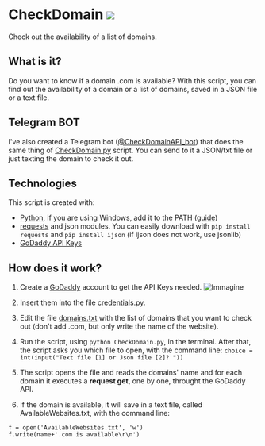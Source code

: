 # CheckDomain [![](https://img.shields.io/badge/python-3.7-blue.svg)](https://www.python.org/downloads/)
Check out the availability of a list of domains.

## What is it?
Do you want to know if a domain .com is available? With this script, you can find out the availability of a domain or a list of domains, saved in a JSON file or a text file.

## Telegram BOT
I've also created a Telegram bot ([@CheckDomainAPI_bot](https://web.telegram.org/#/im?p=%40CheckDomainAPI_bot)) that does the same thing of [CheckDomain.py](CheckDomain.py) script. 
You can send to it a JSON/txt file or just texting the domain to check it out.

## Technologies
This script is created with:
* [Python](https://www.python.org/downloads/windows/), if you are using Windows, add it to the PATH ([guide](https://datatofish.com/add-python-to-windows-path/))  
* [requests](https://pypi.org/project/requests/) and json modules. You can easily download with ```pip install requests``` and ```pip install ijson``` (if ijson does not work, use jsonlib)
* [GoDaddy API Keys](https://developer.godaddy.com/keys)

## How does it work?
1) Create a [GoDaddy](https://developer.godaddy.com/) account to get the API Keys needed.
![Immagine](https://user-images.githubusercontent.com/24494773/99223251-73936b80-27e4-11eb-9b17-930e354574e0.png)
2) Insert them into the file [credentials.py](credentials.py).
3) Edit the file [domains.txt](domains.txt) with the list of domains that you want to check out (don't add .com, but only write the name of the website).
4) Run the script, using `python CheckDomain.py`, in the terminal.
After that, the script asks you which file to open, with the command line: 
``` choice = int(input("Text file [1] or Json file [2]? ")) ```

5) The script opens the file and reads the domains' name and for each domain it executes a **request get**, one by one, throught the GoDaddy API.
6) If the domain is available, it will save in a text file, called AvailableWebsites.txt, with the command line: 

```
f = open('AvailableWebsites.txt', 'w')
f.write(name+'.com is available\r\n')
```

